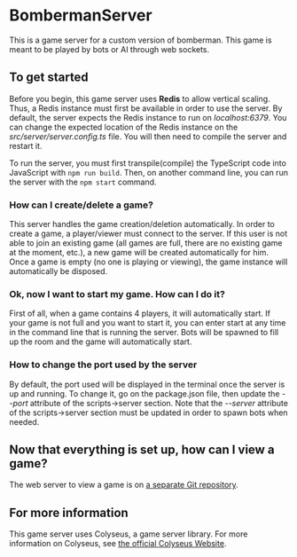 # BombermanServer
This is a game server for a custom version of bomberman. This game is meant to be played by bots or AI through web sockets. 

## To get started
Before you begin, this game server uses **Redis** to allow vertical scaling. Thus, a Redis instance must first be available in order to use the server. By default, the server expects the Redis instance to run on *localhost:6379*. You can change the expected location of the Redis instance on the *src/server/server.config.ts* file. You will then need to compile the server and restart it.

To run the server, you must first transpile(compile) the TypeScript code into JavaScript with `npm run build`. Then, on another command line, you can run the server with the `npm start` command.

### How can I create/delete a game?
This server handles the game creation/deletion automatically. In order to create a game, a player/viewer must connect to the server. If this user is not able to join an existing game (all games are full, there are no existing game at the moment, etc.), a new game will be created automatically for him. Once a game is empty (no one is playing or viewing), the game instance will automatically be disposed.

### Ok, now I want to start my game. How can I do it? 
First of all, when a game contains 4 players, it will automatically start. If your game is not full and you want to start it, you can enter start at any time in the command line that is running the server. Bots will be spawned to fill up the room and the game will automatically start.

### How to change the port used by the server
By default, the port used will be displayed in the terminal once the server is up and running. To change it, go on the package.json file, then update the *--port* attribute of the scripts->server section. Note that the *--server* attribute of the scripts->server section must be updated in order to spawn bots when needed.

## Now that everything is set up, how can I view a game?
The web server to view a game is on [a separate Git repository](https://github.com/kingbaub3/dci-bomberman-viewer).

## For more information
This game server uses Colyseus, a game server library. For more information on Colyseus, see [the official Colyseus Website](https://colyseus.io/).
